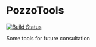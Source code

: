 # PozzoTools

[![Build Status](https://travis-ci.org/Pozzoooo/PozzoTools.svg?branch=master)](https://travis-ci.org/Pozzoooo/PozzoTools)

Some tools for future consultation
